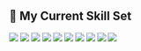 ## 🎿 My Current Skill Set
<a href="https://twitter.com/paraJdox1" alt=".Net"><img src="https://img.shields.io/badge/.NET-512BD4?style=for-the-badge&logo=dotnet&logoColor=white"/></a>
<a href="https://twitter.com/paraJdox1" alt="C# / CSharp"><img src="https://img.shields.io/badge/C%23-239120?style=for-the-badge&logo=c-sharp&logoColor=white"/></a>
<a href="https://twitter.com/paraJdox1" alt="MSSQL Server"><img src="https://img.shields.io/badge/Microsoft%20SQL%20Server-CC2927?style=for-the-badge&logo=microsoft%20sql%20server&logoColor=white"/></a>
<a href="https://twitter.com/paraJdox1" alt="HTML 5"><img src="https://img.shields.io/badge/HTML5-E34F26?style=for-the-badge&logo=html5&logoColor=white"/></a>
<a href="https://twitter.com/paraJdox1" alt="CSS 3"><img src="https://img.shields.io/badge/CSS3-1572B6?style=for-the-badge&logo=css3&logoColor=white"/></a>
<a href="https://twitter.com/paraJdox1" alt="Bootstrap"><img src="https://img.shields.io/badge/Bootstrap-563D7C?style=for-the-badge&logo=bootstrap&logoColor=white"/></a>
<a href="https://twitter.com/paraJdox1" alt="Git"><img src="https://img.shields.io/badge/Git-F05032?style=for-the-badge&logo=git&logoColor=white"/></a>
<a href="https://twitter.com/paraJdox1" alt="Bash"><img src="https://img.shields.io/badge/GNU%20Bash-4EAA25?style=for-the-badge&logo=GNU%20Bash&logoColor=white"/></a>
<a href="https://twitter.com/paraJdox1" alt="Figma"><img src="https://img.shields.io/badge/Figma-F24E1E?style=for-the-badge&logo=figma&logoColor=white"/></a>
<a href="https://twitter.com/paraJdox1" alt="Adobe Illustrator"><img src="https://img.shields.io/badge/Adobe%20Illustrator-FF9A00?style=for-the-badge&logo=adobe%20illustrator&logoColor=white"/></a>
